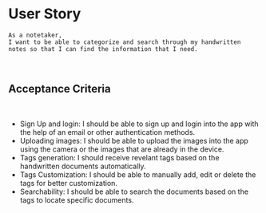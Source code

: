 # User Story 

```
As a notetaker,
I want to be able to categorize and search through my handwritten notes so that I can find the information that I need.
```
<br>

## Acceptance Criteria 
<br>

- Sign Up and login: I should be able to sign up and login into the app with the help of an email or other authentication methods.
- Uploading images: I should be able to upload the images into the app using the camera or the images that are already in the device.
- Tags generation: I should receive revelant tags based on the handwritten documents automatically.
- Tags Customization: I should be able to manually add, edit or delete the tags for better customization. 
- Searchability: I should be able to search the documents based on the tags to locate specific documents.  